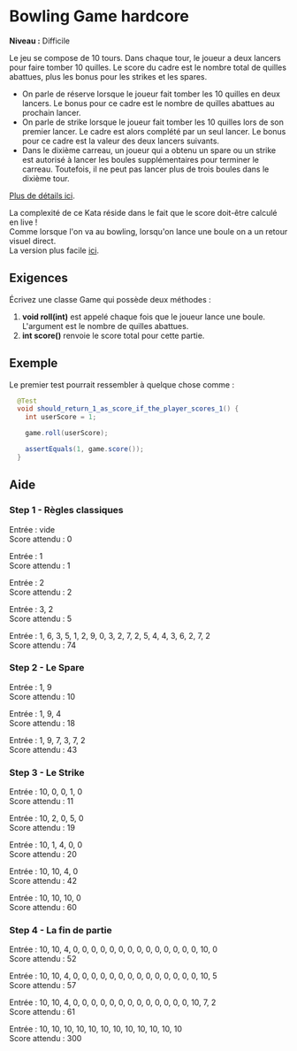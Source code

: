 # Bowling Game hardcore

**Niveau :** Difficile

Le jeu se compose de 10 tours. Dans chaque tour, le joueur a deux lancers pour faire tomber 10 quilles. Le score du cadre est le nombre total de quilles abattues, plus les bonus pour les strikes et les spares.
- On parle de réserve lorsque le joueur fait tomber les 10 quilles en deux lancers. Le bonus pour ce cadre est le nombre de quilles abattues au prochain lancer.
- On parle de strike lorsque le joueur fait tomber les 10 quilles lors de son premier lancer. Le cadre est alors complété par un seul lancer. Le bonus pour ce cadre est la valeur des deux lancers suivants.
- Dans le dixième carreau, un joueur qui a obtenu un spare ou un strike est autorisé à lancer les boules supplémentaires pour terminer le carreau. Toutefois, il ne peut pas lancer plus de trois boules dans le dixième tour.

[Plus de détails ici](https://www.lelooping.com/montivilliers/les-regles-du-bowling/).

La complexité de ce Kata réside dans le fait que le score doit-être calculé en live !  
Comme lorsque l'on va au bowling, lorsqu'on lance une boule on a un retour visuel direct.  
La version plus facile [ici](../BowlingGame/README.md).

## Exigences

Écrivez une classe Game qui possède deux méthodes :
1. **void roll(int)** est appelé chaque fois que le joueur lance une boule. L'argument est le nombre de quilles abattues.
2. **int score()** renvoie le score total pour cette partie.

## Exemple

Le premier test pourrait ressembler à quelque chose comme :

```java
  @Test
  void should_return_1_as_score_if_the_player_scores_1() {
    int userScore = 1;

    game.roll(userScore);

    assertEquals(1, game.score());
  }
```


## Aide

### Step 1 - Règles classiques

Entrée : vide  
Score attendu : 0

Entrée : 1  
Score attendu : 1

Entrée : 2  
Score attendu : 2

Entrée : 3, 2  
Score attendu : 5

Entrée : 1, 6, 3, 5, 1, 2, 9, 0, 3, 2, 7, 2, 5, 4, 4, 3, 6, 2, 7, 2  
Score attendu : 74

### Step 2 - Le Spare

Entrée : 1, 9  
Score attendu : 10

Entrée : 1, 9, 4  
Score attendu : 18

Entrée : 1, 9, 7, 3, 7, 2   
Score attendu : 43

### Step 3 - Le Strike

Entrée : 10, 0, 0, 1, 0   
Score attendu : 11

Entrée : 10, 2, 0, 5, 0   
Score attendu : 19

Entrée : 10, 1, 4, 0, 0   
Score attendu : 20

Entrée : 10, 10, 4, 0   
Score attendu : 42

Entrée : 10, 10, 10, 0   
Score attendu : 60

### Step 4 - La fin de partie

Entrée : 10, 10, 4, 0, 0, 0, 0, 0, 0, 0, 0, 0, 0, 0, 0, 0, 0, 10, 0  
Score attendu : 52

Entrée : 10, 10, 4, 0, 0, 0, 0, 0, 0, 0, 0, 0, 0, 0, 0, 0, 0, 10, 5  
Score attendu : 57

Entrée : 10, 10, 4, 0, 0, 0, 0, 0, 0, 0, 0, 0, 0, 0, 0, 0, 10, 7, 2  
Score attendu : 61

Entrée : 10, 10, 10, 10, 10, 10, 10, 10, 10, 10, 10, 10  
Score attendu : 300
